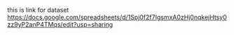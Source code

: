 this is link for  dataset  
https://docs.google.com/spreadsheets/d/1Spj0f2f7IgsmxA0zHj0nqkejHtsy0zz9yP2anP4TMqs/edit?usp=sharing
